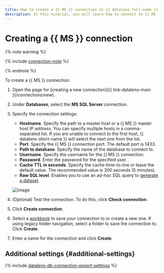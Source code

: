 ```yaml
---
title: How to create a {{ MS }} connection in {{ datalens-full-name }}
description: In this tutorial, you will learn how to connect to {{ MS }} in {{ datalens-full-name }}.
---
```


# Creating a {{ MS }} connection


{% note warning %}

{% include [connection-note](../../../_includes/datalens/datalens-connection-note.md) %}

{% endnote %}


To create a {{ MS }} connection:


1. Open the page for [creating a new connection]({{ link-datalens-main }}/connections/new).
1. Under **Databases**, select the **MS SQL Server** connection.
1. Specify the connection settings:


   * **Hostname**. Specify the path to a master host or a {{ MS }} master host IP address. You can specify multiple hosts in a comma-separated list. If you are unable to connect to the first host, {{ datalens-short-name }} will select the next one from the list.
   * **Port**. Specify the {{ MS }} connection port. The default port is 1433.
   * **Path to database**. Specify the name of the database to connect to.
   * **Username**. Specify the username for the {{ MS }} connection.
   * **Password**. Enter the password for the specified user.
   * **Cache TTL in seconds**. Specify the cache time-to-live or leave the default value. The recommended value is 300 seconds (5 minutes).
   * **Raw SQL level**. Enables you to use an ad-hoc SQL query to [generate a dataset](../../dataset/settings.md#sql-request-in-datatset).

   ![image](../../../_assets/datalens/operations/connection/connection-mssql.png)

1. (Optional) Test the connection. To do this, click **Check connection**.
1. Click **Create connection**.


1. Select a [workbook](../../workbooks-collections/index.md) to save your connection to or create a new one. If using legacy folder navigation, select a folder to save the connection to. Click **Create**.


1. Enter a name for the connection and click **Create**.

## Additional settings {#additional-settings}

{% include [datalens-db-connection-export-settings](../../../_includes/datalens/operations/datalens-db-connection-export-settings.md) %}
